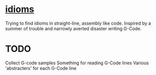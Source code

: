 # [idioms][]

Trying to find idioms in straight-line, assembly like code. Inspired
by a summer of trouble and narrowly averted disaster writing G-Code.

# TODO

Collect G-code samples
Something for reading G-Code lines
Various 'abstracters' for each G-Code line

[idioms]: https://github.com/mgree/idioms
